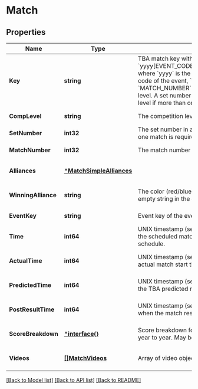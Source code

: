 # Match

## Properties
Name | Type | Description | Notes
------------ | ------------- | ------------- | -------------
**Key** | **string** | TBA match key with the format &#x60;yyyy[EVENT_CODE]_[COMP_LEVEL]m[MATCH_NUMBER]&#x60;, where &#x60;yyyy&#x60; is the year, and &#x60;EVENT_CODE&#x60; is the event code of the event, &#x60;COMP_LEVEL&#x60; is (qm, ef, qf, sf, f), and &#x60;MATCH_NUMBER&#x60; is the match number in the competition level. A set number may be appended to the competition level if more than one match in required per set. | [default to null]
**CompLevel** | **string** | The competition level the match was played at. | [default to null]
**SetNumber** | **int32** | The set number in a series of matches where more than one match is required in the match series. | [default to null]
**MatchNumber** | **int32** | The match number of the match in the competition level. | [default to null]
**Alliances** | [***MatchSimpleAlliances**](Match_Simple_alliances.md) |  | [optional] [default to null]
**WinningAlliance** | **string** | The color (red/blue) of the winning alliance. Will contain an empty string in the event of no winner, or a tie. | [optional] [default to null]
**EventKey** | **string** | Event key of the event the match was played at. | [default to null]
**Time** | **int64** | UNIX timestamp (seconds since 1-Jan-1970 00:00:00) of the scheduled match time, as taken from the published schedule. | [optional] [default to null]
**ActualTime** | **int64** | UNIX timestamp (seconds since 1-Jan-1970 00:00:00) of actual match start time. | [optional] [default to null]
**PredictedTime** | **int64** | UNIX timestamp (seconds since 1-Jan-1970 00:00:00) of the TBA predicted match start time. | [optional] [default to null]
**PostResultTime** | **int64** | UNIX timestamp (seconds since 1-Jan-1970 00:00:00) when the match result was posted. | [optional] [default to null]
**ScoreBreakdown** | [***interface{}**](interface{}.md) | Score breakdown for auto, teleop, etc. points. Varies from year to year. May be null. | [optional] [default to null]
**Videos** | [**[]MatchVideos**](Match_videos.md) | Array of video objects associated with this match. | [optional] [default to null]

[[Back to Model list]](../README.md#documentation-for-models) [[Back to API list]](../README.md#documentation-for-api-endpoints) [[Back to README]](../README.md)


